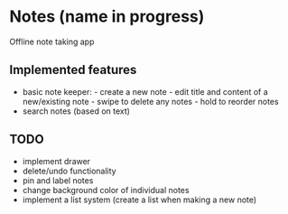 # Notes (name in progress)

Offline note taking app

## Implemented features
- basic note keeper: - create a new note
                     - edit title and content of a new/existing note
                     - swipe to delete any notes
                     - hold to reorder notes
- search notes (based on text)                    

## TODO
- implement drawer
- delete/undo functionality
- pin and label notes
- change background color of individual notes
- implement a list system (create a list when making a new note)
